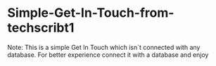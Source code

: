 # Simple-Get-In-Touch-from-techscribt1
Note:
This is a simple Get In Touch which isn`t connected with any database.
For better experience connect it with a database and enjoy
